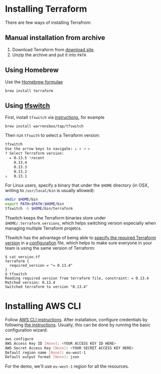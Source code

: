 # Installing Terraform

There are few ways of installing Terrafrom:

## Manual installation from archive

1. Download Terraform from [download site](https://www.terraform.io/downloads.html).
2. Unzip the archive and put it into `PATH`

## Using Homebrew

Use the [Homebrew formulae](https://formulae.brew.sh/formula/terraform)

    brew install terraform

## Using [tfswitch](https://tfswitch.warrensbox.com/)

First, install `tfswitch` via [instructions](https://tfswitch.warrensbox.com/Install/), for example

    brew install warrensbox/tap/tfswitch

Then run `tfswith` to select a Terraform version:

```bash
tfswitch
Use the arrow keys to navigate: ↓ ↑ → ←
? Select Terraform version:
  ▸ 0.13.5 *recent
    0.13.4
    0.13.3
    0.13.2
↓   0.13.1
```

For Linux users, specify a binary that under the `$HOME` directory (in OSX, writing to `/usr/local/bin` is usually allowed):

```bash
mkdir $HOME/bin
export PATH=$PATH:$HOME/bin
tfswitch -b $HOME/bin/terraform
```

Tfswitch keeps the Terraform binaries store under `$HOME/.terraform.versions`, which helps switching version especially when managing multiple Terraform projetcs.

Tfswitch has the advantage of being able to [specify the required Terraform
version](https://www.terraform.io/docs/configuration/terraform.html#specifying-a-required-terraform-version) in a [configurafion](https://tfswitch.warrensbox.com/Quick-Start/#use-versiontf-file) file, which helps to make sure everyone in your team is using the same version of Terraform:

    $ cat version.tf
    terraform {
      required_version = "= 0.13.4"
    }
    $ tfswitch
    Reading required version from terraform file, constraint: = 0.13.4
    Matched version: 0.13.4
    Switched terraform to version "0.13.4"

# Installing AWS CLI

Follow [AWS CLI instructions](https://docs.aws.amazon.com/cli/latest/userguide/install-cliv2.html). After installation, configure credentials by following [the instructions](https://docs.aws.amazon.com/cli/latest/userguide/cli-configure-quickstart.html). Usually, this can be done by running the basic configuration wizard:

```bash
aws configure
AWS Access Key ID [None]: <YOUR ACCESS KEY ID HERE>
AWS Secret Access Key [None]: <YOUR SECRET ACCESS KEY HERE>
Default region name [None]: eu-west-1
Default output format [None]: json
```

For the demo, we'll use `eu-west-1` region for all the resources.
